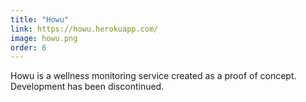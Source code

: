 ```yaml
---
title: "Howu"
link: https://howu.herokuapp.com/
image: howu.png
order: 6
---
```


Howu is a wellness monitoring service created as a proof of concept. Development has been discontinued.
